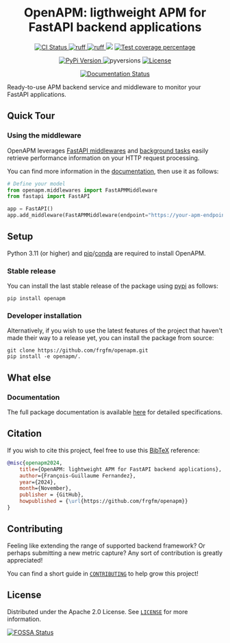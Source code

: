 <h1 align="center">
  OpenAPM: ligthweight APM for FastAPI backend applications
</h1>

<p align="center">
  <a href="https://github.com/frgfm/openapm/actions/workflows/build.yml">
    <img alt="CI Status" src="https://img.shields.io/github/actions/workflow/status/frgfm/openapm/build.yml?branch=main&label=CI&logo=github&style=flat-square">
  </a>
  <a href="https://github.com/astral-sh/ruff">
    <img src="https://img.shields.io/badge/Linter-Ruff-FCC21B?style=flat-square&logo=ruff&logoColor=white" alt="ruff">
  </a>
  <a href="https://github.com/astral-sh/ruff">
    <img src="https://img.shields.io/badge/Formatter-Ruff-FCC21B?style=flat-square&logo=Python&logoColor=white" alt="ruff">
  </a>
  <a href="https://app.codacy.com/gh/frgfm/openapm/dashboard?utm_source=github.com&amp;utm_medium=referral&amp;utm_content=frgfm/openapm&amp;utm_campaign=Badge_Grade"><img src="https://app.codacy.com/project/badge/Grade/b93f051065cc4f43bb3e7e46435ca98b"/></a>
  <a href="https://codecov.io/gh/frgfm/openapm">
    <img src="https://img.shields.io/codecov/c/github/frgfm/openapm.svg?logo=codecov&style=flat-square&label=Coverage" alt="Test coverage percentage">
  </a>
</p>
<p align="center">
  <a href="https://pypi.org/project/openapm/">
    <img src="https://img.shields.io/pypi/v/openapm.svg?logo=PyPI&logoColor=fff&style=flat-square&label=PyPI" alt="PyPi Version">
  </a>
  <img src="https://img.shields.io/pypi/pyversions/openapm.svg?logo=Python&label=Python&logoColor=fff&style=flat-square" alt="pyversions">
  <a href="https://github.com/frgfm/openapm/blob/main/LICENSE">
    <img src="https://img.shields.io/github/license/frgfm/openapm.svg?label=License&logoColor=fff&style=flat-square" alt="License">
  </a>
</p>
<p align="center">
  <a href="https://frgfm.github.io/openapm">
    <img src="https://img.shields.io/github/actions/workflow/status/frgfm/openapm/docs.yaml?branch=main&label=Documentation&logo=read-the-docs&logoColor=white&style=flat-square" alt="Documentation Status">
  </a>
</p>

Ready-to-use APM backend service and middleware to monitor your FastAPI applications.

## Quick Tour

### Using the middleware

OpenAPM leverages [FastAPI middlewares](https://fastapi.tiangolo.com/tutorial/middleware/#create-a-middleware) and [background tasks](https://fastapi.tiangolo.com/tutorial/background-tasks/) easily retrieve performance information on your HTTP request processing.

You can find more information in the [documentation](https://frgfm.github.io/openapm/middlewares.html), then use it as follows:

```python
# Define your model
from openapm.middlewares import FastAPMMiddleware
from fastapi import FastAPI

app = FastAPI()
app.add_middleware(FastAPMMiddleware(endpoint="https://your-apm-endpoint.com"))
```


## Setup

Python 3.11 (or higher) and [pip](https://pip.pypa.io/en/stable/)/[conda](https://docs.conda.io/en/latest/miniconda.html) are required to install OpenAPM.

### Stable release

You can install the last stable release of the package using [pypi](https://pypi.org/project/openapm/) as follows:

```shell
pip install openapm
```

### Developer installation

Alternatively, if you wish to use the latest features of the project that haven't made their way to a release yet, you can install the package from source:

```shell
git clone https://github.com/frgfm/openapm.git
pip install -e openapm/.
```


## What else

### Documentation

The full package documentation is available [here](https://frgfm.github.io/openapm/) for detailed specifications.


## Citation

If you wish to cite this project, feel free to use this [BibTeX](http://www.bibtex.org/) reference:

```bibtex
@misc{openapm2024,
    title={OpenAPM: lightweight APM for FastAPI backend applications},
    author={François-Guillaume Fernandez},
    year={2024},
    month={November},
    publisher = {GitHub},
    howpublished = {\url{https://github.com/frgfm/openapm}}
}
```



## Contributing

Feeling like extending the range of supported backend framework? Or perhaps submitting a new metric capture? Any sort of contribution is greatly appreciated!

You can find a short guide in [`CONTRIBUTING`](CONTRIBUTING.md) to help grow this project!



## License

Distributed under the Apache 2.0 License. See [`LICENSE`](LICENSE) for more information.

[![FOSSA Status](https://app.fossa.com/api/projects/git%2Bgithub.com%2Ffrgfm%2Fopenapm.svg?type=large&issueType=license)](https://app.fossa.com/projects/git%2Bgithub.com%2Ffrgfm%2Fopenapm?ref=badge_large&issueType=license)
